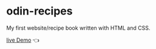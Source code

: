 # odin-recipes

My first website/recipe book written with HTML and CSS.

[live Demo](https://rushilriyaz.github.io/odin-recipes/) 👈
